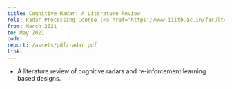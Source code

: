 ```yaml
---
title: Cognitive Radar: A Literature Review
role: Radar Processing Course [<a href="https://www.iiitb.ac.in/faculty/vinod-veera-reddy">Prof. Vinod V. Reddy</a>]
from: March 2021
to: May 2021
code: 
report: /assets/pdf/radar.pdf
link:
---
```

<ul>
<li>A literature review of cognitive radars and re-inforcement learning based designs.</li>
</ul>
